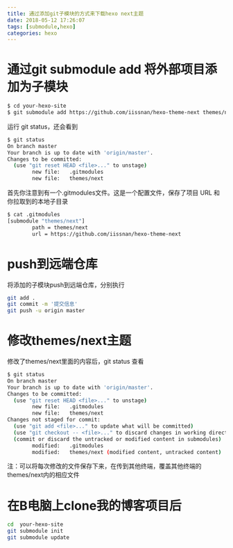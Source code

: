```yaml
---
title: 通过添加git子模块的方式来下载hexo next主题
date: 2018-05-12 17:26:07
tags: [submodule,hexo]
categories: hexo
---
```

# 通过git submodule add 将外部项目添加为子模块
```bash
$ cd your-hexo-site
$ git submodule add https://github.com/iissnan/hexo-theme-next themes/next
```
运行 git status，还会看到
```bash
$ git status
On branch master
Your branch is up to date with 'origin/master'.
Changes to be committed:
  (use "git reset HEAD <file>..." to unstage)
        new file:   .gitmodules
        new file:   themes/next
```
首先你注意到有一个.gitmodules文件。这是一个配置文件，保存了项目 URL 和你拉取到的本地子目录
```bash
$ cat .gitmodules
[submodule "themes/next"]
        path = themes/next
        url = https://github.com/iissnan/hexo-theme-next
```

# push到远端仓库
将添加的子模块push到远端仓库，分别执行
```bash
git add .
git commit -m '提交信息'
git push -u origin master
```

# 修改themes/next主题
修改了themes/next里面的内容后，git status 查看
```bash
$ git status
On branch master
Your branch is up to date with 'origin/master'.
Changes to be committed:
  (use "git reset HEAD <file>..." to unstage)
        new file:   .gitmodules
        new file:   themes/next
Changes not staged for commit:
  (use "git add <file>..." to update what will be committed)
  (use "git checkout -- <file>..." to discard changes in working directory)
  (commit or discard the untracked or modified content in submodules)
        modified:   .gitmodules
        modified:   themes/next (modified content, untracked content)
```
注：可以将每次修改的文件保存下来，在传到其他终端，覆盖其他终端的 themes/next内的相应文件

# 在B电脑上clone我的博客项目后
```bash
cd  your-hexo-site
git submodule init
git submodule update
```
